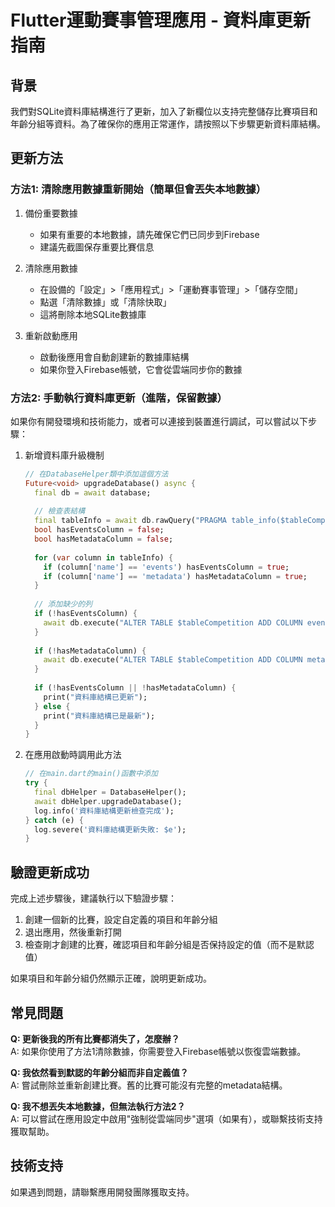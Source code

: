 # Flutter運動賽事管理應用 - 資料庫更新指南

## 背景
我們對SQLite資料庫結構進行了更新，加入了新欄位以支持完整儲存比賽項目和年齡分組等資料。為了確保你的應用正常運作，請按照以下步驟更新資料庫結構。

## 更新方法

### 方法1: 清除應用數據重新開始（簡單但會丟失本地數據）

1. 備份重要數據
   - 如果有重要的本地數據，請先確保它們已同步到Firebase
   - 建議先截圖保存重要比賽信息

2. 清除應用數據
   - 在設備的「設定」>「應用程式」>「運動賽事管理」>「儲存空間」
   - 點選「清除數據」或「清除快取」
   - 這將刪除本地SQLite數據庫

3. 重新啟動應用
   - 啟動後應用會自動創建新的數據庫結構
   - 如果你登入Firebase帳號，它會從雲端同步你的數據

### 方法2: 手動執行資料庫更新（進階，保留數據）

如果你有開發環境和技術能力，或者可以連接到裝置進行調試，可以嘗試以下步驟：

1. 新增資料庫升級機制
   ```dart
   // 在DatabaseHelper類中添加這個方法
   Future<void> upgradeDatabase() async {
     final db = await database;
     
     // 檢查表結構
     final tableInfo = await db.rawQuery("PRAGMA table_info($tableCompetition)");
     bool hasEventsColumn = false;
     bool hasMetadataColumn = false;
     
     for (var column in tableInfo) {
       if (column['name'] == 'events') hasEventsColumn = true;
       if (column['name'] == 'metadata') hasMetadataColumn = true;
     }
     
     // 添加缺少的列
     if (!hasEventsColumn) {
       await db.execute("ALTER TABLE $tableCompetition ADD COLUMN events TEXT");
     }
     
     if (!hasMetadataColumn) {
       await db.execute("ALTER TABLE $tableCompetition ADD COLUMN metadata TEXT");
     }
     
     if (!hasEventsColumn || !hasMetadataColumn) {
       print("資料庫結構已更新");
     } else {
       print("資料庫結構已是最新");
     }
   }
   ```

2. 在應用啟動時調用此方法
   ```dart
   // 在main.dart的main()函數中添加
   try {
     final dbHelper = DatabaseHelper();
     await dbHelper.upgradeDatabase();
     log.info('資料庫結構更新檢查完成');
   } catch (e) {
     log.severe('資料庫結構更新失敗: $e');
   }
   ```

## 驗證更新成功

完成上述步驟後，建議執行以下驗證步驟：

1. 創建一個新的比賽，設定自定義的項目和年齡分組
2. 退出應用，然後重新打開
3. 檢查剛才創建的比賽，確認項目和年齡分組是否保持設定的值（而不是默認值）

如果項目和年齡分組仍然顯示正確，說明更新成功。

## 常見問題

**Q: 更新後我的所有比賽都消失了，怎麼辦？**  
A: 如果你使用了方法1清除數據，你需要登入Firebase帳號以恢復雲端數據。

**Q: 我依然看到默認的年齡分組而非自定義值？**  
A: 嘗試刪除並重新創建比賽。舊的比賽可能沒有完整的metadata結構。

**Q: 我不想丟失本地數據，但無法執行方法2？**  
A: 可以嘗試在應用設定中啟用"強制從雲端同步"選項（如果有），或聯繫技術支持獲取幫助。

## 技術支持
如果遇到問題，請聯繫應用開發團隊獲取支持。 